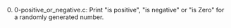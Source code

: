 0. 0-positive_or_negative.c: Print "is positive", "is negative" or "is Zero" for a randomly generated number.
